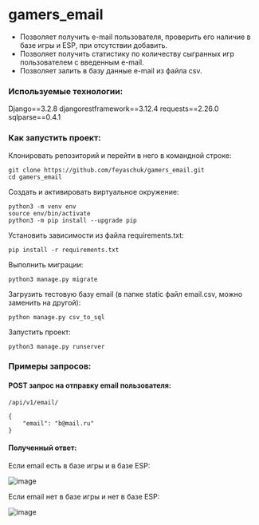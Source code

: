 # gamers_email
* Позволяет получить e-mail пользователя, проверить его наличие в базе игры и ESP, при отсутствии добавить.
* Позволяет получить статистику по количеству сыгранных игр пользователем с введенным e-mail.
* Позволяет залить в базу данные e-mail из файла csv.

### Используемые технологии:
Django==3.2.8
djangorestframework==3.12.4
requests==2.26.0
sqlparse==0.4.1

### Как запустить проект:

Клонировать репозиторий и перейти в него в командной строке:
```
git clone https://github.com/feyaschuk/gamers_email.git
cd gamers_email
```
Cоздать и активировать виртуальное окружение:
```
python3 -m venv env
source env/bin/activate
python3 -m pip install --upgrade pip
```
Установить зависимости из файла requirements.txt:
```
pip install -r requirements.txt
```
Выполнить миграции:
```
python3 manage.py migrate
```
Загрузить тестовую базу email (в папке static файл email.сsv, можно заменить на другой):
```
python manage.py csv_to_sql
```
Запустить проект:
```
python3 manage.py runserver
```
### Примеры запросов:

#### POST запрос на отправку email пользователя:
```
/api/v1/email/
```
```
{
    "email": "b@mail.ru"
}
```
#### Полученный ответ:
Если email есть в базе игры и в базе ESP:

![image](https://user-images.githubusercontent.com/81573309/138612611-0bf4f88d-b053-4612-a05e-4d91468151df.png)

Если email нет в базе игры и нет в базе ESP:

![image](https://user-images.githubusercontent.com/81573309/138612688-75e9a915-35bc-419c-81df-5eb7e8145191.png)
